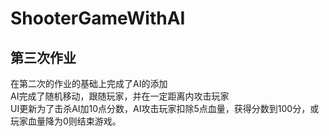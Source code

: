 # ShooterGameWithAI
## 第三次作业
在第二次的作业的基础上完成了AI的添加    
AI完成了随机移动，跟随玩家，并在一定距离内攻击玩家  
UI更新为了击杀AI加10点分数，AI攻击玩家扣除5点血量，获得分数到100分，或玩家血量降为0则结束游戏。
